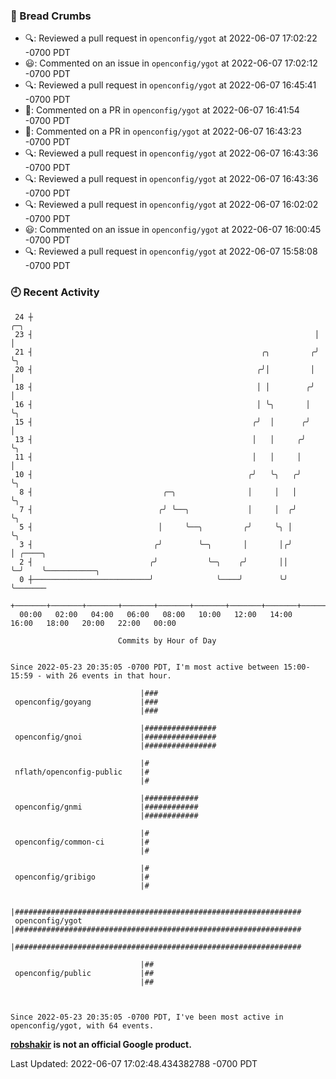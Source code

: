 ### 🍞 Bread Crumbs

 * 🔍: Reviewed a pull request in  `openconfig/ygot` at 2022-06-07 17:02:22 -0700 PDT
 * 😃: Commented on an issue in `openconfig/ygot` at 2022-06-07 17:02:12 -0700 PDT
 * 🔍: Reviewed a pull request in  `openconfig/ygot` at 2022-06-07 16:45:41 -0700 PDT
 * 💬: Commented on a PR in  `openconfig/ygot` at 2022-06-07 16:41:54 -0700 PDT
 * 💬: Commented on a PR in  `openconfig/ygot` at 2022-06-07 16:43:23 -0700 PDT
 * 🔍: Reviewed a pull request in  `openconfig/ygot` at 2022-06-07 16:43:36 -0700 PDT
 * 🔍: Reviewed a pull request in  `openconfig/ygot` at 2022-06-07 16:43:36 -0700 PDT
 * 🔍: Reviewed a pull request in  `openconfig/ygot` at 2022-06-07 16:02:02 -0700 PDT
 * 😃: Commented on an issue in `openconfig/ygot` at 2022-06-07 16:00:45 -0700 PDT
 * 🔍: Reviewed a pull request in  `openconfig/ygot` at 2022-06-07 15:58:08 -0700 PDT

### 🕘 Recent Activity
```
 24 ┼                                                               ╭─╮
 23 ┤                                                               │ │
 21 ┤                                                   ╭╮         ╭╯ ╰╮
 20 ┤                                                  ╭╯│         │   │
 18 ┤                                                  │ │        ╭╯   │
 16 ┤                                                  │ ╰╮       │    ╰╮
 15 ┤                                                 ╭╯  │      ╭╯     │
 13 ┤                                                 │   │     ╭╯      ╰╮
 11 ┤                                                 │   │     │        │
 10 ┤                                                ╭╯   ╰╮   ╭╯        ╰╮
  8 ┤                             ╭─╮                │     │   │          ╰╮
  7 ┤                            ╭╯ ╰──╮             │     │  ╭╯           ╰╮
  5 ┤                            │     ╰──╮         ╭╯     ╰╮ │             ╰╮
  3 ┤                           ╭╯        ╰─╮       │       │╭╯              │ ╭────╮
  2 ┤                          ╭╯           ╰─╮    ╭╯       ││               ╰─╯    ╰───────────╮
  0 ┼──────────────────────────╯              ╰────╯        ╰╯                                  ╰───────
    +───────+───────+───────+───────+───────+───────+───────+───────+───────+───────+───────+───────+────
  00:00   02:00   04:00   06:00   08:00   10:00   12:00   14:00   16:00   18:00   20:00   22:00   00:00   

						Commits by Hour of Day


Since 2022-05-23 20:35:05 -0700 PDT, I'm most active between 15:00-15:59 - with 26 events in that hour.

```



```
                             |###
 openconfig/goyang           |###
                             |###

                             |################
 openconfig/gnoi             |################
                             |################

                             |#
 nflath/openconfig-public    |#
                             |#

                             |############
 openconfig/gnmi             |############
                             |############

                             |#
 openconfig/common-ci        |#
                             |#

                             |#
 openconfig/gribigo          |#
                             |#

                             |################################################################
 openconfig/ygot             |################################################################
                             |################################################################

                             |##
 openconfig/public           |##
                             |##



Since 2022-05-23 20:35:05 -0700 PDT, I've been most active in openconfig/ygot, with 64 events.

```
**[robshakir](mailto:robjs@google.com) is not an official Google product.**  


Last Updated: 2022-06-07 17:02:48.434382788 -0700 PDT

